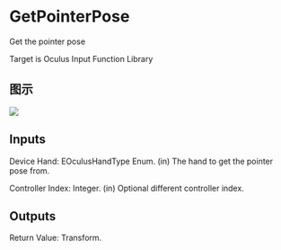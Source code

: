 # GetPointerPose

Get the pointer pose

Target is Oculus Input Function Library

## 图示

![]($-20221218-20153074.png)

## Inputs

Device Hand: EOculusHandType Enum. (in) The hand to get the pointer pose from.

Controller Index: Integer. (in) Optional different controller index.  

## Outputs

Return Value: Transform.

